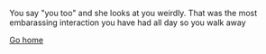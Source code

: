 You say "you too" and she looks at you weirdly. That was the most embarassing interaction you have had all day so you walk away

[Go home](../Z/meetz.md)

